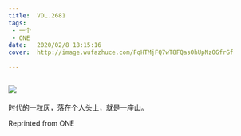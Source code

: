 ```yaml
---
title:	VOL.2681
tags:
 - 一个
 - ONE
date:	2020/02/8 18:15:16
cover:	http://image.wufazhuce.com/FqHTMjFQ7wT8FQasOhUpNz0GfrGf

---
```

![](http://image.wufazhuce.com/FqHTMjFQ7wT8FQasOhUpNz0GfrGf)
---

时代的一粒灰，落在个人头上，就是一座山。
 
Reprinted from ONE
